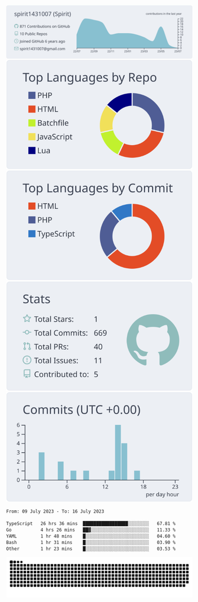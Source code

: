[![](https://raw.githubusercontent.com/spirit1431007/spirit1431007/master/profile-summary-card-output/nord_bright/0-profile-details.svg)](https://git.io/spiritx)
[![](https://raw.githubusercontent.com/spirit1431007/spirit1431007/master/profile-summary-card-output/nord_bright/1-repos-per-language.svg)](https://git.io/spiritx) [![](https://raw.githubusercontent.com/spirit1431007/spirit1431007/master/profile-summary-card-output/nord_bright/2-most-commit-language.svg)](https://git.io/spiritx)
[![](https://raw.githubusercontent.com/spirit1431007/spirit1431007/master/profile-summary-card-output/nord_bright/3-stats.svg)](https://git.io/spiritx) [![](https://raw.githubusercontent.com/spirit1431007/spirit1431007/master/profile-summary-card-output/nord_bright/4-productive-time.svg)](https://git.io/spiritx)

<!--START_SECTION:waka-->

```txt
From: 09 July 2023 - To: 16 July 2023

TypeScript   26 hrs 36 mins  █████████████████░░░░░░░░   67.81 %
Go           4 hrs 26 mins   ██▓░░░░░░░░░░░░░░░░░░░░░░   11.33 %
YAML         1 hr 48 mins    █░░░░░░░░░░░░░░░░░░░░░░░░   04.60 %
Bash         1 hr 31 mins    █░░░░░░░░░░░░░░░░░░░░░░░░   03.90 %
Other        1 hr 23 mins    █░░░░░░░░░░░░░░░░░░░░░░░░   03.53 %
```

<!--END_SECTION:waka-->

![contribution](https://github.com/spirit1431007/spirit1431007/blob/output/github-contribution-grid-snake.svg)
